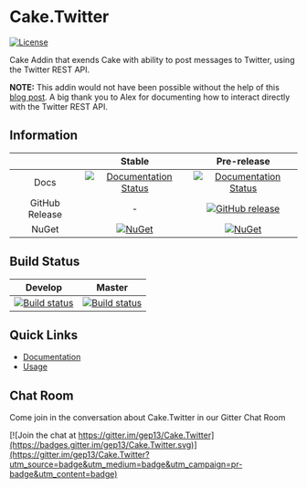 # Cake.Twitter

[![License](http://img.shields.io/:license-mit-blue.svg)](http://gep13.mit-license.org)

Cake Addin that exends Cake with ability to post messages to Twitter, using the Twitter REST API.

**NOTE:** This addin would not have been possible without the help of this [blog post](http://www.thatsoftwaredude.com/content/6289/how-to-post-a-tweet-using-c-for-single-user).  A big thank you to Alex for documenting how to interact directly with the Twitter REST API.

## Information

||Stable|Pre-release|
|:--:|:--:|:--:|
|Docs|[![Documentation Status](https://readthedocs.org/projects/caketwitter/badge/?version=stable)](http://caketwitter.readthedocs.org/en/stable/)|[![Documentation Status](https://readthedocs.org/projects/caketwitter/badge/?version=develop)](http://caketwitter.readthedocs.org/en/develop/)|
|GitHub Release|-|[![GitHub release](https://img.shields.io/github/release/gep13/Cake.Twitter.svg)](https://github.com/gep13/Cake.Twitter/releases/latest)|
|NuGet|[![NuGet](https://img.shields.io/nuget/v/Cake.Twitter.svg)](https://www.nuget.org/packages/Cake.Twotter)|[![NuGet](https://img.shields.io/nuget/vpre/Cake.Twitter.svg)](https://www.nuget.org/packages/Cake.Twitter)|

## Build Status

|Develop|Master|
|:--:|:--:|
|[![Build status](https://ci.appveyor.com/api/projects/status/3cdxc2t86wbv3kpt/branch/develop?svg=true)](https://ci.appveyor.com/project/GaryEwanPark/cake-twitter/branch/develop)|[![Build status](https://ci.appveyor.com/api/projects/status/3cdxc2t86wbv3kpt/branch/master?svg=true)](https://ci.appveyor.com/project/GaryEwanPark/cake-twitter/branch/master)|

## Quick Links

- [Documentation](http://caketwitter.readthedocs.org/en/develop/)
- [Usage](http://caketwitter.readthedocs.org/en/develop/usage/)

## Chat Room
Come join in the conversation about Cake.Twitter in our Gitter Chat Room

[![Join the chat at https://gitter.im/gep13/Cake.Twitter](https://badges.gitter.im/gep13/Cake.Twitter.svg)](https://gitter.im/gep13/Cake.Twitter?utm_source=badge&utm_medium=badge&utm_campaign=pr-badge&utm_content=badge)
